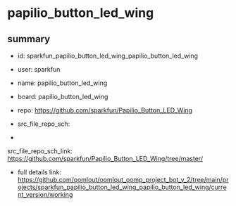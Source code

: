 # papilio_button_led_wing
 
## summary 
* id: sparkfun_papilio_button_led_wing_papilio_button_led_wing
* user: sparkfun
* name: papilio_button_led_wing
* board: papilio_button_led_wing
* repo: https://github.com/sparkfun/Papilio_Button_LED_Wing



* src_file_repo_sch: 
*
 src_file_repo_sch_link: https://github.com/sparkfun/Papilio_Button_LED_Wing/tree/master/
* full details link: https://github.com/oomlout/oomlout_oomp_project_bot_v_2/tree/main/projects/sparkfun_papilio_button_led_wing_papilio_button_led_wing/current_version/working  






